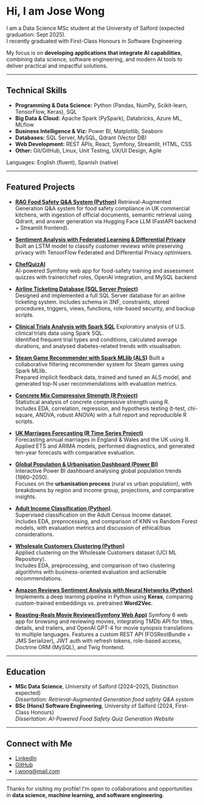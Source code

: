 <!--
**JoseWongg/JoseWongg** is a ✨ _special_ ✨ repository because its `README.md` (this file) appears on your GitHub profile.

Here are some ideas to get you started:

- 🔭 I’m currently working on ...
- 🌱 I’m currently learning ...
- 👯 I’m looking to collaborate on ...
- 🤔 I’m looking for help with ...
- 💬 Ask me about ...
- 📫 How to reach me: ...
- 😄 Pronouns: ...
- ⚡ Fun fact: ...
-->
# Hi, I am Jose Wong  

I am a Data Science MSc student at the University of Salford (expected graduation: Sept 2025).  
I recently graduated with First-Class Honours in Software Engineering

My focus is on **developing applications that integrate AI capabilities**, combining data science, software engineering, and modern AI tools to deliver practical and impactful solutions.

---

## Technical Skills

- **Programming & Data Science:** Python (Pandas, NumPy, Scikit-learn, TensorFlow, Keras), SQL  
- **Big Data & Cloud:** Apache Spark (PySpark), Databricks, Azure ML, MLflow  
- **Business Intelligence & Viz:** Power BI, Matplotlib, Seaborn  
- **Databases:** SQL Server, MySQL, Qdrant (Vector DB)  
- **Web Development:** REST APIs, React, Symfony, Streamlit, HTML, CSS  
- **Other:** Git/GitHub, Linux, Unit Testing, UX/UI Design, Agile  

Languages: English (fluent), Spanish (native)  

---

## Featured Projects

- [**RAG Food Safety Q&A System (Python)**](https://github.com/JoseWongg/rag-food-safety)
  Retrieval-Augmented Generation Q&A system for food safety compliance in UK commercial kitchens, with ingestion of official documents,          semantic retrieval using Qdrant, and answer generation via Hugging Face LLM (FastAPI backend + Streamlit frontend).

- [**Sentiment Analysis with Federated Learning & Differential Privacy**](https://github.com/JoseWongg/ai-privacy)  
  Built an LSTM model to classify customer reviews while preserving privacy with TensorFlow Federated and Differential Privacy optimisers.

- [**ChefQuizAI**](https://github.com/JoseWongg/chef-quiz-ai)  
  AI-powered Symfony web app for food-safety training and assessment quizzes with trainer/chef roles, OpenAI integration, and MySQL backend

- [**Airline Ticketing Database (SQL Server Project)**](https://github.com/JoseWongg/airline-ticketing-db)  
  Designed and implemented a full SQL Server database for an airline ticketing system. Includes schema in 3NF, constraints, stored procedures, triggers, views, functions, role-based security, and backup scripts.

- [**Clinical Trials Analysis with Spark SQL**](https://github.com/JoseWongg/clinical-trials-spark-sql)
  Exploratory analysis of U.S. clinical trials data using Spark SQL.  
  Identified frequent trial types and conditions, calculated average durations, and analysed diabetes-related trends with visualisation.  

- [**Steam Game Recommender with Spark MLlib (ALS)**](https://github.com/JoseWongg/steam-recommender-als) 
  Built a collaborative filtering recommender system for Steam games using Spark MLlib.  
  Prepared implicit feedback data, trained and tuned an ALS model, and generated top-N user recommendations with evaluation metrics.
  
- [**Concrete Mix Compressive Strength (R Project)**](https://github.com/JoseWongg/concrete-strength-r)  
  Statistical analysis of concrete compressive strength using R.  
  Includes EDA, correlation, regression, and hypothesis testing (t-test, chi-square, ANOVA, robust ANOVA) with a full report and reproducible R scripts.

- [**UK Marriages Forecasting (R Time Series Project)**](https://github.com/JoseWongg/uk-marriages-forecasting)  
  Forecasting annual marriages in England & Wales and the UK using R.  
  Applied ETS and ARIMA models, performed diagnostics, and generated ten-year forecasts with comparative evaluation.

- [**Global Population & Urbanisation Dashboard (Power BI)**](https://github.com/JoseWongg/global-urbanisation-dashboard-powerbi)  
  Interactive Power BI dashboard analysing global population trends (1960–2050).  
  Focuses on the **urbanisation process** (rural vs urban population), with breakdowns by region and income group, projections, and comparative insights.
  
- [**Adult Income Classification (Python)**](https://github.com/JoseWongg/adult-income-classification).  
  Supervised classification on the Adult Census Income dataset.  
  Includes EDA, preprocessing, and comparison of KNN vs Random Forest models, with evaluation metrics and   discussion of ethical/bias considerations.

- [**Wholesale Customers Clustering (Python)**](https://github.com/JoseWongg/wholesale-customers-clustering)  
  Applied clustering on the Wholesale Customers dataset (UCI ML Repository).  
  Includes EDA, preprocessing, and comparison of two clustering algorithms with business-oriented evaluation and actionable recommendations.  

- [**Amazon Reviews Sentiment Analysis with Neural Networks (Python)**](https://github.com/JoseWongg/amazon-reviews-sentiment-analysis). 
  Implements a deep learning pipeline in Python using **Keras**, comparing custom-trained embeddings vs. pretrained **Word2Vec**.  

- [**Roasting-Reals Movie Reviews(Symfony Web App)**](https://github.com/JoseWongg/roasting-reels)
  Symfony 6 web app for browsing and reviewing movies, integrating TMDb API for titles, details, and trailers, and OpenAI GPT-4 for movie synopsis translations to multiple languages. Features a custom REST API (FOSRestBundle + JMS Serializer), JWT auth with refresh tokens, role-based access, Doctrine ORM (MySQL), and Twig frontend.

  
---

## Education  

- **MSc Data Science**, University of Salford (2024–2025, Distinction expected)  
  *Dissertation: Retrieval-Augmented Generation food safety Q&A system*  
- **BSc (Hons) Software Engineering**, University of Salford (2024, First-Class Honours)  
  *Dissertation: AI-Powered Food Safety Quiz Generation Website*  
---

## Connect with Me  

- [LinkedIn](https://www.linkedin.com/in/jose-wongg)  
- [GitHub](https://github.com/JoseWongg)  
- j.wong@mail.com  

---

Thanks for visiting my profile! I’m open to collaborations and opportunities in **data science, machine learning, and software engineering**.
